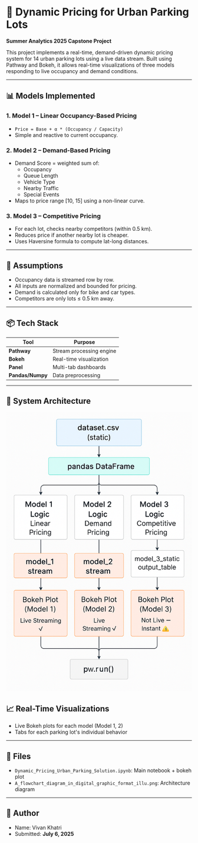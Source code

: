 # 🚗 Dynamic Pricing for Urban Parking Lots  
**Summer Analytics 2025 Capstone Project**

This project implements a real-time, demand-driven dynamic pricing system for 14 urban parking lots using a live data stream. Built using Pathway and Bokeh, it allows real-time visualizations of three models responding to live occupancy and demand conditions.

---

## 📊 Models Implemented

### 1. **Model 1 – Linear Occupancy-Based Pricing**
- `Price = Base + α * (Occupancy / Capacity)`
- Simple and reactive to current occupancy.

### 2. **Model 2 – Demand-Based Pricing**
- Demand Score = weighted sum of:
  - Occupancy
  - Queue Length
  - Vehicle Type
  - Nearby Traffic
  - Special Events
- Maps to price range [10, 15] using a non-linear curve.

### 3. **Model 3 – Competitive Pricing**
- For each lot, checks nearby competitors (within 0.5 km).
- Reduces price if another nearby lot is cheaper.
- Uses Haversine formula to compute lat-long distances.

---

## 🧠 Assumptions

- Occupancy data is streamed row by row.
- All inputs are normalized and bounded for pricing.
- Demand is calculated only for bike and car types.
- Competitors are only lots ≤ 0.5 km away.

---

## 📦 Tech Stack

| Tool     | Purpose                      |
|----------|------------------------------|
| **Pathway** | Stream processing engine     |
| **Bokeh**   | Real-time visualization     |
| **Panel**   | Multi-tab dashboards        |
| **Pandas/Numpy** | Data preprocessing   |

---

## 🧠 System Architecture

![Architecture Diagram](A_flowchart_diagram_in_digital_graphic_format_illu.png)

## 📈 Real-Time Visualizations

- Live Bokeh plots for each model (Model 1, 2)
- Tabs for each parking lot's individual behavior

---

## 📂 Files
- `Dynamic_Pricing_Urban_Parking_Solution.ipynb`: Main notebook + bokeh plot 
- `A_flowchart_diagram_in_digital_graphic_format_illu.png`: Architecture diagram

---

## 👤 Author

- Name: Vivan Khatri
- Submitted: **July 6, 2025**

